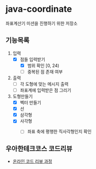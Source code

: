 # java-coordinate
좌표계산기 미션을 진행하기 위한 저장소

## 기능목록
1. 입력
    - [x] 점들 입력받기
        - [x] 범위 확인 [0, 24)
        - [ ] 중복된 점 존재 여부
       
2. 출력
    - [ ] 각 도형에 맞는 메시지 출력
    - [ ] 좌표계에 입력받은 점 그리기

3. 도형만들기
    - [x] 벡터 만들기
    - [x] 선
    - [x] 삼각형
    - [x] 사각형
        - [ ] 좌표 축에 평행한 직사각형인지 확인


## 우아한테크코스 코드리뷰
* [온라인 코드 리뷰 과정](https://github.com/woowacourse/woowacourse-docs/blob/master/maincourse/README.md)
